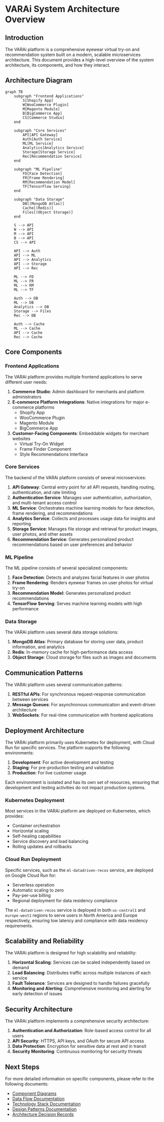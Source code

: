 # VARAi System Architecture Overview

## Introduction

The VARAi platform is a comprehensive eyewear virtual try-on and recommendation system built on a modern, scalable microservices architecture. This document provides a high-level overview of the system architecture, its components, and how they interact.

## Architecture Diagram

```mermaid
graph TB
    subgraph "Frontend Applications"
        S[Shopify App]
        W[WooCommerce Plugin]
        M[Magento Module]
        B[BigCommerce App]
        CS[Commerce Studio]
    end

    subgraph "Core Services"
        API[API Gateway]
        Auth[Auth Service]
        ML[ML Service]
        Analytics[Analytics Service]
        Storage[Storage Service]
        Rec[Recommendation Service]
    end

    subgraph "ML Pipeline"
        FD[Face Detection]
        FR[Frame Rendering]
        RM[Recommendation Model]
        TF[TensorFlow Serving]
    end

    subgraph "Data Storage"
        DB[(MongoDB Atlas)]
        Cache[(Redis)]
        Files[(Object Storage)]
    end

    S --> API
    W --> API
    M --> API
    B --> API
    CS --> API

    API --> Auth
    API --> ML
    API --> Analytics
    API --> Storage
    API --> Rec

    ML --> FD
    ML --> FR
    ML --> RM
    ML --> TF

    Auth --> DB
    ML --> DB
    Analytics --> DB
    Storage --> Files
    Rec --> DB

    Auth --> Cache
    ML --> Cache
    API --> Cache
    Rec --> Cache
```

## Core Components

### Frontend Applications

The VARAi platform provides multiple frontend applications to serve different user needs:

1. **Commerce Studio**: Admin dashboard for merchants and platform administrators
2. **E-commerce Platform Integrations**: Native integrations for major e-commerce platforms
   - Shopify App
   - WooCommerce Plugin
   - Magento Module
   - BigCommerce App
3. **Customer-Facing Components**: Embeddable widgets for merchant websites
   - Virtual Try-On Widget
   - Frame Finder Component
   - Style Recommendations Interface

### Core Services

The backend of the VARAi platform consists of several microservices:

1. **API Gateway**: Central entry point for all API requests, handling routing, authentication, and rate limiting
2. **Authentication Service**: Manages user authentication, authorization, and multi-tenant access control
3. **ML Service**: Orchestrates machine learning models for face detection, frame rendering, and recommendations
4. **Analytics Service**: Collects and processes usage data for insights and reporting
5. **Storage Service**: Manages file storage and retrieval for product images, user photos, and other assets
6. **Recommendation Service**: Generates personalized product recommendations based on user preferences and behavior

### ML Pipeline

The ML pipeline consists of several specialized components:

1. **Face Detection**: Detects and analyzes facial features in user photos
2. **Frame Rendering**: Renders eyewear frames on user photos for virtual try-on
3. **Recommendation Model**: Generates personalized product recommendations
4. **TensorFlow Serving**: Serves machine learning models with high performance

### Data Storage

The VARAi platform uses several data storage solutions:

1. **MongoDB Atlas**: Primary database for storing user data, product information, and analytics
2. **Redis**: In-memory cache for high-performance data access
3. **Object Storage**: Cloud storage for files such as images and documents

## Communication Patterns

The VARAi platform uses several communication patterns:

1. **RESTful APIs**: For synchronous request-response communication between services
2. **Message Queues**: For asynchronous communication and event-driven architecture
3. **WebSockets**: For real-time communication with frontend applications

## Deployment Architecture

The VARAi platform primarily uses Kubernetes for deployment, with Cloud Run for specific services. The platform supports the following environments:

1. **Development**: For active development and testing
2. **Staging**: For pre-production testing and validation
3. **Production**: For live customer usage

Each environment is isolated and has its own set of resources, ensuring that development and testing activities do not impact production systems.

### Kubernetes Deployment

Most services in the VARAi platform are deployed on Kubernetes, which provides:

- Container orchestration
- Horizontal scaling
- Self-healing capabilities
- Service discovery and load balancing
- Rolling updates and rollbacks

### Cloud Run Deployment

Specific services, such as the `ml-datadriven-recos` service, are deployed on Google Cloud Run for:

- Serverless operation
- Automatic scaling to zero
- Pay-per-use billing
- Regional deployment for data residency compliance

The `ml-datadriven-recos` service is deployed in both `us-central1` and `europe-west1` regions to serve users in North America and Europe respectively, ensuring low latency and compliance with data residency requirements.

## Scalability and Reliability

The VARAi platform is designed for high scalability and reliability:

1. **Horizontal Scaling**: Services can be scaled independently based on demand
2. **Load Balancing**: Distributes traffic across multiple instances of each service
3. **Fault Tolerance**: Services are designed to handle failures gracefully
4. **Monitoring and Alerting**: Comprehensive monitoring and alerting for early detection of issues

## Security Architecture

The VARAi platform implements a comprehensive security architecture:

1. **Authentication and Authorization**: Role-based access control for all users
2. **API Security**: HTTPS, API keys, and OAuth for secure API access
3. **Data Protection**: Encryption for sensitive data at rest and in transit
4. **Security Monitoring**: Continuous monitoring for security threats

## Next Steps

For more detailed information on specific components, please refer to the following documents:

- [Component Diagrams](./component-diagrams.md)
- [Data Flow Documentation](./data-flow.md)
- [Technology Stack Documentation](./technology-stack.md)
- [Design Patterns Documentation](./design-patterns.md)
- [Architecture Decision Records](./adr/index.md)
